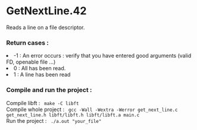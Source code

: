 # GetNextLine.42

Reads a line on a file descriptor.

<h3> Return cases : </h3>
<li> -1 : An error occurs : verify that you have entered good arguments (valid FD, openable file ...) </li> 
<li> 0 : All has been read. </li>
<li> 1 : A line has been read </li>

<h3> Compile and run the project : </h3>
Compile libft : <code> make -C libft </code><br/>
Compile whole project : <code> gcc -Wall -Wextra -Werror get_next_line.c get_next_line.h libft/libft.h libft/libft.a main.c </code><br/>
Run the project : <code> ./a.out "your_file" </code>
